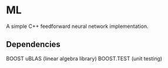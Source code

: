 # ML
A simple C++ feedforward neural network implementation.

## Dependencies

BOOST uBLAS (linear algebra library)
BOOST.TEST (unit testing)
